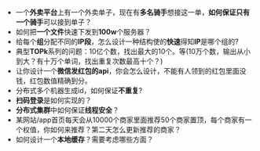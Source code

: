 - 一个**外卖平台**上有一个外卖单子，现在有**多名骑手**想接这一单，**如何保证只有一个骑手**可以接到单子？ 
- 如何把**一个文件**快速下发到**100w**个服务器？ 
- 给每个**组**分配不同的**IP段**，怎么设计一种结构使的**快速**得知**IP**是哪个组的? 
- 典型**TOPk**系列的问题：10亿个数，找出最大的10个。等(10万个数，输出从小到大？有十万个单词，找出重复次数最高十个？) 
- 让你设计一个**微信发红包的api**，你会怎么设计，不能有人领到的红包里面没钱，红包数值精确到分。 
- 分布式多个机器生成id，如何保证**不重复**? 
- **扫码登录**是如何实现的？ 
- **分布式集群**中如何保证**线程安全**？ 
- 某网站/app首页每天会从10000个商家里面推荐50个商家置顶，每个商家有一个权值，你如何来推荐？第二天怎么更新推荐的商家？ 
- 如何设计一个**本地缓存**？需要考虑哪些方面？